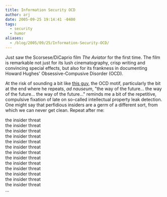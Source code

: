 ```yaml
---
title: Information Security OCD
author: arj
date: 2005-09-25 19:14:41 -0400
tags: 
  - security
  - humor
aliases:
  - /blog/2005/09/25/Information-Security-OCD/
---
```

Just saw the Scorsese/DiCaprio film _The Aviator_ for the first time. The film is remarkable not just for its lush cinematography, crisp writing and convincing special effects, but also for its frankness in documenting Howard Hughes' Obsessive-Compusive Disorder (OCD). 

At the risk of sounding a bit like [this guy](http://security.typepad.com/internet_security_be_care/), the OCD motif, particularly the bit at the end where he repeats, _ad nauseum_, "the way of the future... the way of the future... the way of the future..." reminds me a bit of the repetitive, compulsive fixation of late on so-called intellectual property leak detection. One might say that perfidious insiders are a germ of a different sort, from which we can never get clean. Repeat after me:

the insider threat   
the insider threat  
the insider threat  
the insider threat  
the insider threat  
the insider threat  
the insider threat  
the insider threat  
the insider threat  
the insider threat  
the insider threat  
the insider threat  
the insider threat  
...
